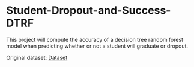 # Student-Dropout-and-Success-DTRF

This project will compute the accuracy of a decision tree random forest model when predicting whether or not a student will graduate or dropout.

Original dataset: [Dataset](https://www.kaggle.com/datasets/thedevastator/higher-education-predictors-of-student-retention/data)
